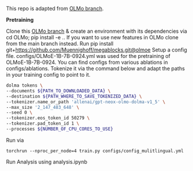 This repo is adapted from [OLMo branch](https://github.com/allenai/OLMo/tree/Muennighoff/MoE).

**Pretraining**

Clone this [OLMo branch](https://github.com/allenai/OLMo/tree/Muennighoff/MoE) & create an environment with its dependencies via cd OLMo; pip install -e .. If you want to use new features in OLMo clone from the main branch instead.
Run pip install git+https://github.com/Muennighoff/megablocks.git@olmoe
Setup a config file. configs/OLMoE-1B-7B-0924.yml was used for the pretraining of OLMoE-1B-7B-0924. You can find configs from various ablations in configs/ablations.
Tokenize it via the command below and adapt the paths in your training config to point to it.

```bash
dolma tokens \
--documents ${PATH_TO_DOWNLOADED_DATA} \
--destination ${PATH_WHERE_TO_SAVE_TOKENIZED_DATA} \
--tokenizer.name_or_path 'allenai/gpt-neox-olmo-dolma-v1_5' \
--max_size '2_147_483_648' \
--seed 0 \
--tokenizer.eos_token_id 50279 \
--tokenizer.pad_token_id 1 \
--processes ${NUMBER_OF_CPU_CORES_TO_USE}
```

Run via
```
torchrun --nproc_per_node=4 train.py configs/config_mulitlingual.yml
```

Run Analysis using analysis.ipynb
